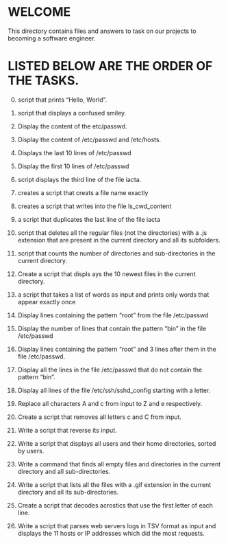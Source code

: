 # WELCOME
This directory contains files and answers to task on our projects to becoming a software engineer.

# LISTED BELOW ARE THE ORDER OF THE TASKS.

0. script that prints “Hello, World”.

1. script that displays a confused smiley.

2. Display the content of the etc/passwd.

3. Display the content of /etc/passwd and /etc/hosts.

4. Displays the last 10 lines of /etc/passwd

5. Display the first 10 lines of /etc/passwd

6. script displays the third line of the file iacta.

7. creates a script that creats a file name exactly

8. creates a script that writes into the file ls_cwd_content

9. a script that duplicates the last line of the file iacta

10. script that deletes all the regular files (not the directories) with a .js extension that are present in the current directory and all its subfolders.

11. script that counts the number of directories and sub-directories in the current directory.

12. Create a script that displs ays the 10 newest files in the current directory.

13. a script that takes a list of words as input and prints only words that appear exactly once

14. Display lines containing the pattern “root” from the file /etc/passwd

15. Display the number of lines that contain the pattern “bin” in the file /etc/passwd

16. Display lines containing the pattern “root” and 3 lines after them in the file /etc/passwd.

17. Display all the lines in the file /etc/passwd that do not contain the pattern “bin”.

18. Display all lines of the file /etc/ssh/sshd_config starting with a letter.

19. Replace all characters A and c from input to Z and e respectively.

20. Create a script that removes all letters c and C from input.

21. Write a script that reverse its input.

22. Write a script that displays all users and their home directories, sorted by users.

23. Write a command that finds all empty files and directories in the current directory and all sub-directories.

24. Write a script that lists all the files with a .gif extension in the current directory and all its sub-directories.

25. Create a script that decodes acrostics that use the first letter of each line.

26. Write a script that parses web servers logs in TSV format as input and displays the 11 hosts or IP addresses which did the most requests.
